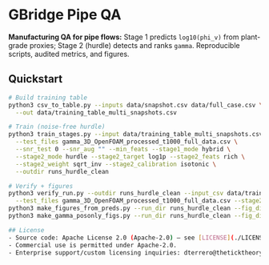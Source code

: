# GBridge Pipe QA

**Manufacturing QA for pipe flows:** Stage 1 predicts `log10(phi_v)` from plant-grade proxies; Stage 2 (hurdle) detects and ranks `gamma`. Reproducible scripts, audited metrics, and figures.

## Quickstart
```bash
# Build training table
python3 csv_to_table.py --inputs data/snapshot.csv data/full_case.csv \
  --out data/training_table_multi_snapshots.csv

# Train (noise-free hurdle)
python3 train_stages.py --input data/training_table_multi_snapshots.csv \
  --test_files gamma_3D_OpenFOAM_processed_t1000_full_data.csv \
  --snr_test 0 --snr_aug "" --min_feats --stage1_mode hybrid \
  --stage2_mode hurdle --stage2_target log1p --stage2_feats rich \
  --stage2_weight sqrt_inv --stage2_calibration isotonic \
  --outdir runs_hurdle_clean

# Verify + figures
python3 verify_run.py --outdir runs_hurdle_clean --input_csv data/training_table_multi_snapshots.csv \
  --test_files gamma_3D_OpenFOAM_processed_t1000_full_data.csv --stage2_mode hurdle --stage2_target log1p
python3 make_figures_from_preds.py --run_dir runs_hurdle_clean --fig_dir y_bridge_pipeline_supporting_files/figures
python3 make_gamma_posonly_figs.py --run_dir runs_hurdle_clean --fig_dir y_bridge_pipeline_supporting_files/figures

## License
- Source code: Apache License 2.0 (Apache-2.0) — see [LICENSE](./LICENSE) and [NOTICE](./NOTICE).
- Commercial use is permitted under Apache-2.0.
- Enterprise support/custom licensing inquiries: dterrero@theticktheory.info
